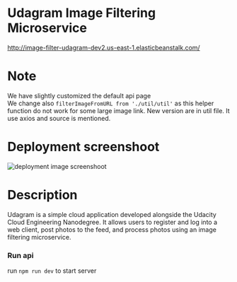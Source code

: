 # Udagram Image Filtering Microservice

<a href="http://image-filter-udagram-dev2.us-east-1.elasticbeanstalk.com/" target="_blank">http://image-filter-udagram-dev2.us-east-1.elasticbeanstalk.com/</a>

# Note

We have slightly customized the default api page<br>
We change also `filterImageFromURL from './util/util'` as this helper function do not work for some large image link. New version are in util file. It use axios and source is mentioned. 

# Deployment screenshoot

<img scr="./deployment_screenshots/deploy_success.png" alt="deployment image screenshoot">

# Description 

Udagram is a simple cloud application developed alongside the Udacity Cloud Engineering Nanodegree. It allows users to register and log into a web client, post photos to the feed, and process photos using an image filtering microservice.

### Run api

run `npm run dev` to start server